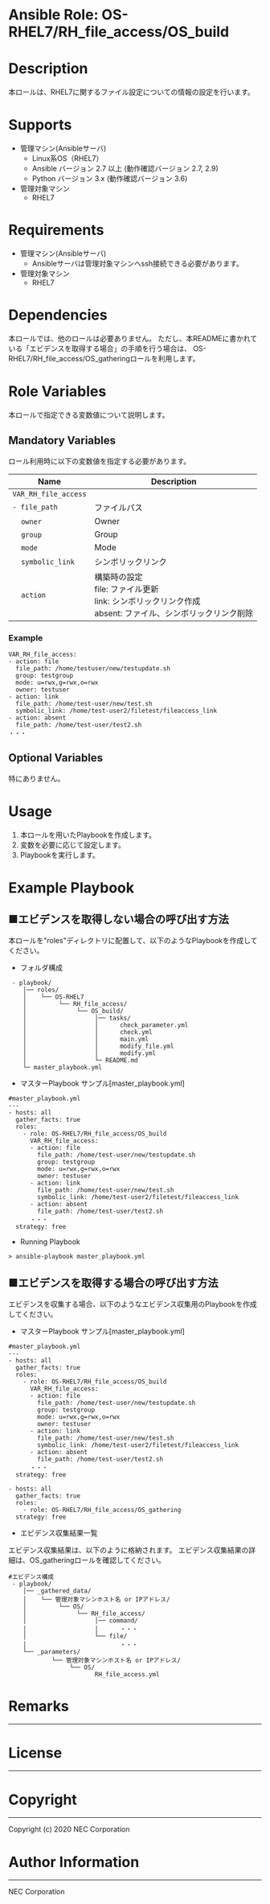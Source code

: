 Ansible Role: OS-RHEL7/RH_file_access/OS_build
=======================================================
# Description
本ロールは、RHEL7に関するファイル設定についての情報の設定を行います。

# Supports
- 管理マシン(Ansibleサーバ)
  * Linux系OS（RHEL7）
  * Ansible バージョン 2.7 以上 (動作確認バージョン 2.7, 2.9)
  * Python バージョン 3.x  (動作確認バージョン 3.6)
- 管理対象マシン
  * RHEL7

# Requirements
- 管理マシン(Ansibleサーバ)
  * Ansibleサーバは管理対象マシンへssh接続できる必要があります。
- 管理対象マシン
  * RHEL7

# Dependencies

本ロールでは、他のロールは必要ありません。
ただし、本READMEに書かれている「エビデンスを取得する場合」の手順を行う場合は、
OS-RHEL7/RH_file_access/OS_gatheringロールを利用します。

# Role Variables

本ロールで指定できる変数値について説明します。

## Mandatory Variables

ロール利用時に以下の変数値を指定する必要があります。

| Name | Description | 
| ---- | ----------- | 
| `VAR_RH_file_access` | | 
| `- file_path` | ファイルパス | 
| &nbsp;&nbsp;&nbsp;&nbsp;`owner` | Owner | 
| &nbsp;&nbsp;&nbsp;&nbsp;`group` | Group | 
| &nbsp;&nbsp;&nbsp;&nbsp;`mode` | Mode | 
| &nbsp;&nbsp;&nbsp;&nbsp;`symbolic_link` | シンボリックリンク | 
| &nbsp;&nbsp;&nbsp;&nbsp;`action` | 構築時の設定<br>file: ファイル更新<br>link: シンボリックリンク作成<br>absent: ファイル、シンボリックリンク削除 | 

### Example
~~~
VAR_RH_file_access:
- action: file
  file_path: /home/testuser/new/testupdate.sh
  group: testgroup
  mode: u=rwx,g=rwx,o=rwx
  owner: testuser
- action: link
  file_path: /home/test-user/new/test.sh
  symbolic_link: /home/test-user2/filetest/fileaccess_link
- action: absent
  file_path: /home/test-user/test2.sh
・・・
~~~


## Optional Variables

特にありません。

# Usage

1. 本ロールを用いたPlaybookを作成します。
2. 変数を必要に応じて設定します。
3. Playbookを実行します。

# Example Playbook

## ■エビデンスを取得しない場合の呼び出す方法

本ロールを"roles"ディレクトリに配置して、以下のようなPlaybookを作成してください。

- フォルダ構成

~~~
 - playbook/
    │── roles/
    │    └── OS-RHEL7
    │         └── RH_file_access/
    │              └── OS_build/
    │                   │── tasks/
    │                   │      check_parameter.yml
    │                   │      check.yml
    │                   │      main.yml
    │                   │      modify_file.yml
    │                   │      modify.yml
    │                   └─ README.md
    └─ master_playbook.yml
~~~

- マスターPlaybook サンプル[master_playbook.yml]

~~~
#master_playbook.yml
---
- hosts: all
  gather_facts: true
  roles:
    - role: OS-RHEL7/RH_file_access/OS_build
      VAR_RH_file_access:
      - action: file
        file_path: /home/test-user/new/testupdate.sh
        group: testgroup
        mode: u=rwx,g=rwx,o=rwx
        owner: testuser
      - action: link
        file_path: /home/test-user/new/test.sh
        symbolic_link: /home/test-user2/filetest/fileaccess_link
      - action: absent
        file_path: /home/test-user/test2.sh
      ・・・
  strategy: free
~~~

- Running Playbook

~~~
> ansible-playbook master_playbook.yml
~~~

## ■エビデンスを取得する場合の呼び出す方法

エビデンスを収集する場合、以下のようなエビデンス収集用のPlaybookを作成してください。  

- マスターPlaybook サンプル[master_playbook.yml]

~~~
#master_playbook.yml
---
- hosts: all
  gather_facts: true
  roles:
    - role: OS-RHEL7/RH_file_access/OS_build
      VAR_RH_file_access:
      - action: file
        file_path: /home/test-user/new/testupdate.sh
        group: testgroup
        mode: u=rwx,g=rwx,o=rwx
        owner: testuser
      - action: link
        file_path: /home/test-user/new/test.sh
        symbolic_link: /home/test-user2/filetest/fileaccess_link
      - action: absent
        file_path: /home/test-user/test2.sh
      ・・・
  strategy: free

- hosts: all
  gather_facts: true
  roles:
    - role: OS-RHEL7/RH_file_access/OS_gathering
  strategy: free
~~~

- エビデンス収集結果一覧

エビデンス収集結果は、以下のように格納されます。
エビデンス収集結果の詳細は、OS_gatheringロールを確認してください。

~~~
#エビデンス構成
 - playbook/
    │── _gathered_data/
    │    └── 管理対象マシンホスト名 or IPアドレス/
    │         └── OS/
    │              └── RH_file_access/
    │                   │── command/
    │                   │      ・・・
    │                   └── file/
    │                          ・・・
    └── _parameters/
            └── 管理対象マシンホスト名 or IPアドレス/
                 └── OS/
                        RH_file_access.yml
~~~

# Remarks
-------

# License
-------

# Copyright
---------
Copyright (c) 2020 NEC Corporation

# Author Information
------------------
NEC Corporation
